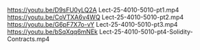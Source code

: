 https://youtu.be/D9sFU0yLQ2A Lect-25-4010-5010-pt1.mp4
https://youtu.be/CoVTXA6v4WQ Lect-25-4010-5010-pt2.mp4
https://youtu.be/G6pF7X7o-vY Lect-25-4010-5010-pt3.mp4
https://youtu.be/bSqXqq6mNEk Lect-25-4010-5010-pt4-Solidity-Contracts.mp4
